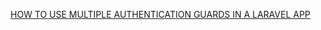[HOW TO USE MULTIPLE AUTHENTICATION GUARDS IN A LARAVEL APP](https://pusher.com/tutorials/multiple-authentication-guards-laravel)